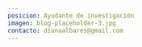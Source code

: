 ```yaml
---
posicion: Ayudante de investigación
imagen: blog-placeholder-3.jpg
contacto: dianaalbares@gmail.com
---
```

